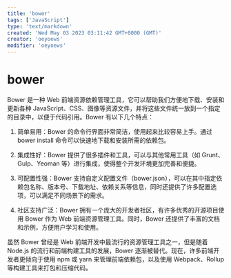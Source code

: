 ```yaml
---
title: 'bower'
tags: ['JavaScript']
type: 'text/markdown'
created: 'Wed May 03 2023 03:11:42 GMT+0000 (GMT)'
creator: 'oeyoews'
modifier: 'oeyoews'
---
```


# bower

Bower 是一种 Web 前端资源依赖管理工具，它可以帮助我们方便地下载、安装和更新各种 JavaScript、CSS、图像等资源文件，并将这些文件统一放到一个指定的目录中，以便于代码引用。Bower 有以下几个特点：

1. 简单易用：Bower 的命令行界面非常简洁，使用起来比较容易上手。通过 bower install 命令可以快速地下载和安装所需的依赖包。

1. 集成性好：Bower 提供了很多插件和工具，可以与其他常用工具（如 Grunt、Gulp、Yeoman 等）进行集成，使得整个开发环境更加完善和便捷。

1. 可配置性强：Bower 支持自定义配置文件（bower.json），可以在其中指定依赖包名称、版本号、下载地址、依赖关系等信息，同时还提供了许多配置选项，可以满足不同场景下的需求。

1. 社区支持广泛：Bower 拥有一个庞大的开发者社区，有许多优秀的开源项目使用 Bower 作为 Web 前端资源管理工具。同时，Bower 还提供了丰富的文档和示例，方便用户学习和使用。

虽然 Bower 曾经是 Web 前端开发中最流行的资源管理工具之一，但是随着 Node.js 的流行和前端构建工具的发展，Bower 逐渐被替代。现在，许多前端开发者更倾向于使用 npm 或 yarn 来管理前端依赖包，以及使用 Webpack、Rollup 等构建工具来打包和压缩代码。
